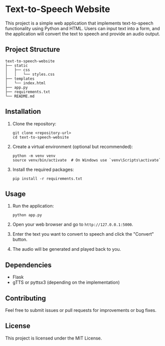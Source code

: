 # Text-to-Speech Website

This project is a simple web application that implements text-to-speech functionality using Python and HTML. Users can input text into a form, and the application will convert the text to speech and provide an audio output.

## Project Structure

```
text-to-speech-website
├── static
│   ├── css
│   │   └── styles.css
├── templates
│   └── index.html
├── app.py
├── requirements.txt
└── README.md
```

## Installation

1. Clone the repository:
   ```
   git clone <repository-url>
   cd text-to-speech-website
   ```

2. Create a virtual environment (optional but recommended):
   ```
   python -m venv venv
   source venv/bin/activate  # On Windows use `venv\Scripts\activate`
   ```

3. Install the required packages:
   ```
   pip install -r requirements.txt
   ```

## Usage

1. Run the application:
   ```
   python app.py
   ```

2. Open your web browser and go to `http://127.0.0.1:5000`.

3. Enter the text you want to convert to speech and click the "Convert" button.

4. The audio will be generated and played back to you.

## Dependencies

- Flask
- gTTS or pyttsx3 (depending on the implementation)

## Contributing

Feel free to submit issues or pull requests for improvements or bug fixes. 

## License

This project is licensed under the MIT License.